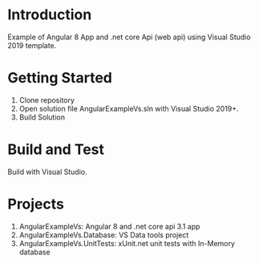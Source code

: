 # Introduction 
Example of Angular 8 App and .net core Api (web api) using Visual Studio 2019 template. 

# Getting Started

1.	Clone repository
2.	Open solution file AngularExampleVs.sln with Visual Studio 2019+.
3.	Build Solution


# Build and Test
Build with Visual Studio. 

# Projects

1. AngularExampleVs: Angular 8 and .net core api 3.1 app 
2. AngularExampleVs.Database: VS Data tools project
3. AngularExampleVs.UnitTests: xUnit.net unit tests with In-Memory database
